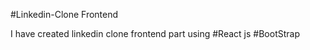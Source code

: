 #Linkedin-Clone Frontend 

I have created linkedin clone frontend part using 
#React js
#BootStrap 
